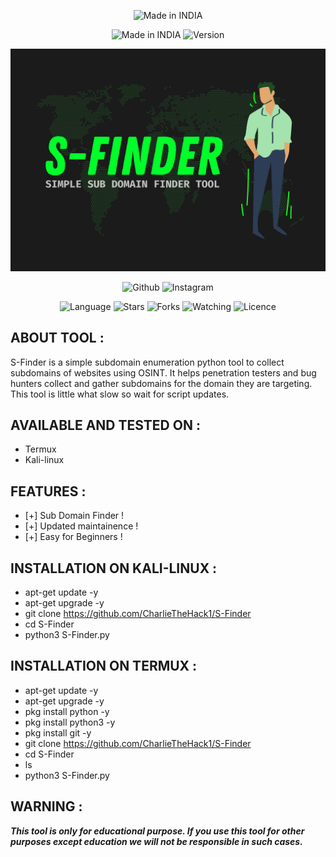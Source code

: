 <p align="center">
<a><img title="Made in INDIA" src="https://img.shields.io/badge/MADE%20IN-INDIA-SCRIPT?colorA=%23ff8100&colorB=%23017e40&colorC=%23ff0000&style=for-the-badge"></a>
</p>
<p align="center">
<a><img title="Made in INDIA" src="https://img.shields.io/badge/Tool-SFinder-green.svg"></a>
<a><img title="Version" src="https://img.shields.io/badge/Version-1.0-green.svg?style=flat-square"></a>
</p>
<p align="center">
<a><img title="S-Finder" src="https://github.com/CharlieTheHack1/S-Finder/blob/main/S-Finder.png"></a>
</p>
<p align="center">
<a><img title="Github" src="https://img.shields.io/badge/Tool-S Finder-brightgreen?style=for-the-badge&logo=github"></a>
<a><img title="Instagram" src="https://img.shields.io/badge/Instagram-hackietainment-red?style=for-the-badge&logo=Instagram"></a>
</p>
<p align="center">
<a><img title="Language" src="https://img.shields.io/badge/Made%20with-Python-1f425f.svg?v=103"></a>
<a><img title="Stars" src="https://img.shields.io/github/stars/CharlieTheHack1/S-Finder?color=red&style=flat-square"></a>
<a><img title="Forks" src="https://img.shields.io/github/forks/CharlieTheHack1/S-Finder?color=red&style=flat-square"></a>
<a><img title="Watching" src="https://img.shields.io/github/watchers/CharlieTheHack1/S-Finder?label=Watchers&color=blue&style=flat-square"></a>
<a><img title="Licence" src="https://img.shields.io/badge/License-MIT-blue.svg"></a>
</p>

## ABOUT TOOL :

S-Finder is a simple subdomain enumeration python tool to collect subdomains of websites using OSINT. It helps penetration testers and bug hunters collect and gather subdomains for the domain they are targeting. This tool is little what slow so wait for script updates.

## AVAILABLE AND TESTED ON :

* Termux
* Kali-linux

## FEATURES :
* [+] Sub Domain Finder !
* [+] Updated maintainence !
* [+] Easy for Beginners !

## INSTALLATION ON KALI-LINUX :

* apt-get update -y
* apt-get upgrade -y
* git clone https://github.com/CharlieTheHack1/S-Finder
* cd S-Finder
* python3 S-Finder.py

## INSTALLATION ON TERMUX :

* apt-get update -y
* apt-get upgrade -y
* pkg install python -y
* pkg install python3 -y
* pkg install git -y
* git clone https://github.com/CharlieTheHack1/S-Finder
* cd S-Finder
* ls
* python3 S-Finder.py

## WARNING : 
***This tool is only for educational purpose. If you use this tool for other purposes except education we will not be responsible in such cases.***
